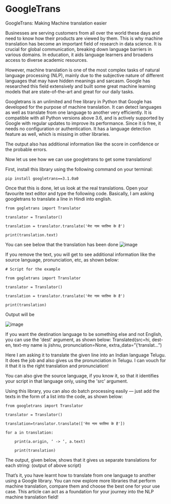 # GoogleTrans
GoogleTrans: Making Machine translation easier

Businesses are serving customers from all over the world these days and need to know how their products are viewed by them. This is why machine translation has become an important field of research in data science. It is crucial for global communication, breaking down language barriers in various domains. In education, it aids language learners and broadens access to diverse academic resources.

However, machine translation is one of the most complex tasks of natural language processing (NLP), mainly due to the subjective nature of different languages that may have hidden meanings and sarcasm. Google has researched this field extensively and built some great machine learning models that are state-of-the-art and great for our daily tasks.

Googletrans is an unlimited and free library in Python that Google has developed for the purpose of machine translation. It can detect languages as well as translate from one language to another very efficiently. It is compatible with all Python versions above 3.6, and is actively supported by Google with regular updates to improve its performance. Since it is free, it needs no configuration or authentication. It has a language detection feature as well, which is missing in other libraries.

The output also has additional information like the score in confidence or the probable errors.

Now let us see how we can use googletrans to get some translations!

First, install this library using the following command on your terminal:

	pip install googletrans==3.1.0a0

Once that this is done, let us look at the real translations. Open your favourite text editor and type the following code. Basically, I am asking googletrans to translate a line in Hindi into english.

	from gogletrans import Translator

 	translator = Translator()

	translation = translator.translate('मेरा नाम फातिमा के है')

	print(translation.text)
 
You can see below that the translation has been done
![image](https://github.com/FKTech123/GoogleTrans/assets/116535666/4cb5e45a-d7f8-4fd8-b51b-203a514a4afe)


If you remove the text, you will get to see additional information like the source language, pronunciation, etc, as shown below:

	# Script for the example

 	from gogletrans import Translator

 	translator = Translator()

	translation = translator.translate('मेरा नाम फातिमा के है')

	print(translation)

Output will be

![image](https://github.com/FKTech123/GoogleTrans/assets/116535666/d1d864ab-ec4a-4c0f-9693-215088e80236)


If you want the destination language to be something else and not English, you can use the 'dest' argument, as shown below:
	Translated(src=hi, dest-en, text-my name is jishnu, pronunciation=None, extra_data=”{‘translat...”)

Here I am asking it to translate the given line into an Indian language Telugu. It does the job and also gives us the pronunciation in Telugu. I can vouch for it that it is the right translation and pronunciation!

You can also give the source language, if you know it, so that it identifies your script in that language only, using the 'src' argument.

Using this library, you can also do batch processing easily  — just add the texts in the form of a list into the code, as shown below:

	from googletrans import Translator
 
	translator = Translator()
 
	translation=translator.translate(['मेरा नाम फातिमा के है'])
 
	for a in translation:
 
		print(a.origin, ‘ -> ‘, a.text)
 
		print(translation)

The output, given below, shows that it gives us separate translations for each string: (output of above script)

That’s it, you have learnt how to translate from one language to another using a Google library. You can now explore more libraries that perform machine translation, compare them and choose the best one for your use case. This article can act as a foundation for your journey into the NLP machine translation field!
